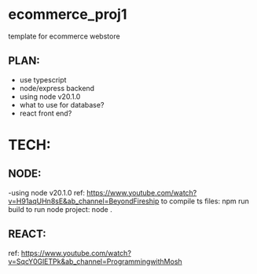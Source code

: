 # ecommerce_proj1
template for ecommerce webstore

## PLAN:
- use typescript
- node/express backend
- using node v20.1.0
- what to use for database?
- react front end?

# TECH:

## NODE:
  -using node v20.1.0
  ref: https://www.youtube.com/watch?v=H91aqUHn8sE&ab_channel=BeyondFireship
  to compile ts files: npm run build
  to run node project: node .
  
## REACT:
  ref: https://www.youtube.com/watch?v=SqcY0GlETPk&ab_channel=ProgrammingwithMosh
  
  
